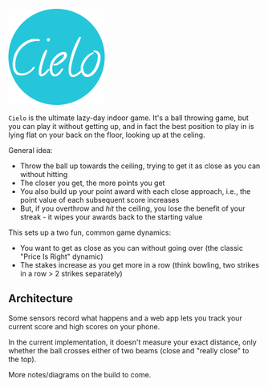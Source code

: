 ![Cielo](static/cielo-icon-192.png?raw=true "Cielo")

`Cielo` is the ultimate lazy-day indoor game. It's a ball throwing game, but you can play it without getting up,
and in fact the best position to play in is lying flat on your back on the floor, looking up at the celing.

General idea:
 * Throw the ball up towards the ceiling, trying to get it as close as you can without hitting
 * The closer you get, the more points you get
 * You also build up your point award with each close approach, i.e., the point value of each subsequent score increases
 * But, if you overthrow and *hit* the ceiling, you lose the benefit of your streak - it wipes your awards back to the starting value

This sets up a two fun, common game dynamics:
 * You want to get as close as you can without going over (the classic "Price Is Right" dynamic)
 * The stakes increase as you get more in a row (think bowling, two strikes in a row > 2 strikes separately)

## Architecture

Some sensors record what happens and a web app lets you track your current score and high scores on your phone.

In the current implementation, it doesn't measure your exact distance, only whether the ball crosses either of two beams (close and "really close" to the top).

More notes/diagrams on the build to come.
